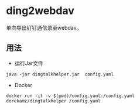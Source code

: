 # ding2webdav

单向导出钉钉通信录至webdav。

## 用法

* 运行Jar文件

`java -jar dingtalkhelper.jar  config.yaml`

* Docker

`docker run -it -v $(pwd)/config.yaml:/config.yaml derekamz/dingtalkhelper /config.yaml`
